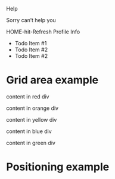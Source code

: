 Help

Sorry can’t help you

<span class="navbar__item navbar__item--color-red">HOME-hit-Refresh</span> <span class="navbar__item">Profile</span> <span class="navbar__item">Info</span>

-   Todo Item \#1
-   Todo Item \#2
-   Todo Item \#2

Grid area example
=================

content in red div

content in orange div

content in yellow div

content in blue div

content in green div

Positioning example
===================
